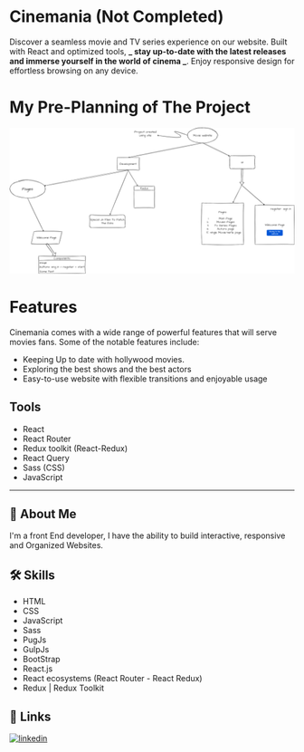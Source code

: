 # Cinemania (Not Completed)

Discover a seamless movie and TV series experience on our website. Built with React and optimized tools, **_ stay up-to-date with the latest releases and immerse yourself in the world of cinema _**. Enjoy responsive design for effortless browsing on any device.

# My Pre-Planning of The Project

![plan](./Cinemania%20Project.png)

# Features

Cinemania comes with a wide range of powerful features that will serve movies fans. Some of the notable features include:

- Keeping Up to date with hollywood movies.
- Exploring the best shows and the best actors
- Easy-to-use website with flexible transitions and enjoyable usage

## Tools

- React
- React Router
- Redux toolkit (React-Redux)
- React Query
- Sass (CSS)
- JavaScript

---

## 🚀 About Me

I'm a front End developer, I have the ability to build interactive, responsive and Organized Websites.

## 🛠 Skills

- HTML
- CSS
- JavaScript
- Sass
- PugJs
- GulpJs
- BootStrap
- React.js
- React ecosystems (React Router - React Redux)
- Redux | Redux Toolkit

## 🔗 Links

[![linkedin](https://img.shields.io/badge/linkedin-0A66C2?style=for-the-badge&logo=linkedin&logoColor=white)](https://www.linkedin.com/in/abdulrahman-mohammed22/)
